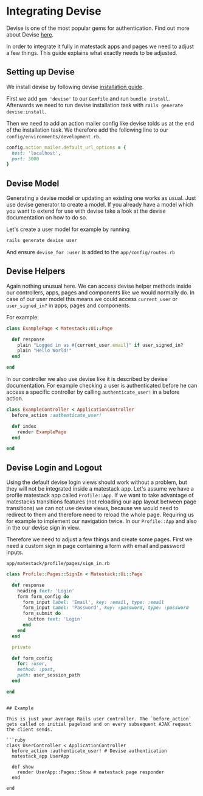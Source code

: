 # Integrating Devise

Devise is one of the most popular gems for authentication. Find out more about Devise [here](https://github.com/plataformatec/devise/).

In order to integrate it fully in matestack apps and pages we need to adjust a few things. This guide explains what exactly needs to be adjusted.

## Setting up Devise

We install devise by following devise [installation guide](https://github.com/plataformatec/devise/#getting-started).

First we add `gem 'devise'` to our `Gemfile` and run `bundle install`. Afterwards we need to run devise installation task with `rails generate devise:install`.

Then we need to add an action mailer config like devise tolds us at the end of the installation task. We therefore add the following line to our `config/environments/development.rb`.

```ruby
config.action_mailer.default_url_options = {
  host: 'localhost',
  port: 3000
}
```

## Devise Model

Generating a devise model or updating an existing one works as usual. Just use devise generator to create a model. If you already have a model which you want to extend for use with devise take a look at the devise documentation on how to do so.

Let's create a user model for example by running
```sh
rails generate devise user
```

And ensure `devise_for :user` is added to the `app/config/routes.rb`

## Devise Helpers

Again nothing unusual here. We can access devise helper methods inside our controllers, apps, pages and components like we would normally do. In case of our user model this means we could access `current_user` or `user_signed_in?` in apps, pages and components.

For example:
```ruby
class ExamplePage < Matestack::Ui::Page

  def response
    plain "Logged in as #{current_user.email}" if user_signed_in?
    plain "Hello World!"
  end

end
```

In our controller we also use devise like it is described by devise documentation. For example checking a user is authenticated before he can access a specific controller by calling `authenticate_user!` in a before action.

```ruby
class ExampleController < ApplicationController
  before_action :authenticate_user!

  def index
    render ExamplePage
  end

end
```

## Devise Login and Logout

Using the default devise login views should work without a problem, but they will not be integrated inside a matestack app. Let's assume we have a profile matestack app called `Profile::App`. If we want to take advantage of matestacks transitions features (not reloading our app layout between page transitions) we can not use devise views, because we would need to redirect to them and therefore need to reload the whole page. Requiring us for example to implement our navigation twice. In our `Profile::App` and also in the our devise sign in view.

Therefore we need to adjust a few things and create some pages. First we need a custom sign in page containing a form with email and password inputs.

`app/matestack/profile/pages/sign_in.rb`
```ruby 
class Profile::Pages::SignIn < Matestack::Ui::Page

  def response
    heading text: 'Login'
    form form_config do
      form_input label: 'Email', key: :email, type: :email 
      form_input label: 'Password', key: :password, type: :password 
      form_submit do
        button text: 'Login'
      end
    end
  end

  private

  def form_config
    for: :user,
    method: :post,
    path: user_session_path
  end

end
```

```

## Example

This is just your average Rails user controller. The `before_action` gets called on initial pageload and on every subsequent AJAX request the client sends.

```ruby
class UserController < ApplicationController
  before_action :authenticate_user! # Devise authentication
  matestack_app UserApp

  def show
    render UserApp::Pages::Show # matestack page responder
  end

end
```
